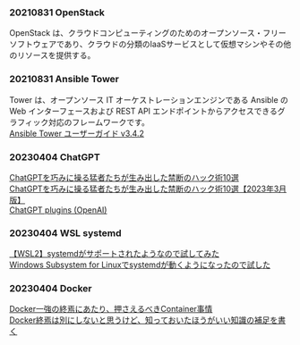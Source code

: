 ### 20210831 OpenStack
OpenStack は、クラウドコンピューティングのためのオープンソース・フリーソフトウェアであり、クラウドの分類のIaaSサービスとして仮想マシンやその他のリソースを提供する。<br>
### 20210831 Ansible Tower
Tower は、オープンソース IT オーケストレーションエンジンである Ansible の Web インターフェースおよび REST API エンドポイントからアクセスできるグラフィック対応のフレームワークです。<br>
[Ansible Tower ユーザーガイド v3.4.2](https://docs.ansible.com/ansible-tower/3.4.2/html_ja/userguide/overview.html)<br>

### 20230404 ChatGPT
[ChatGPTを巧みに操る猛者たちが生み出した禁断のハック術10選](https://saasis.jp/2023/02/28/chatgpt%E3%82%92%E5%B7%A7%E3%81%BF%E3%81%AB%E6%93%8D%E3%82%8B%E7%8C%9B%E8%80%85%E3%81%9F%E3%81%A1%E3%81%8C%E7%94%9F%E3%81%BF%E5%87%BA%E3%81%97%E3%81%9F%E7%A6%81%E6%96%AD%E3%81%AE%E3%83%8F%E3%83%83/)<br>
[ChatGPTを巧みに操る猛者たちが生み出した禁断のハック術10選【2023年3月版】](https://saasis.jp/2023/03/31/chatgpt%E3%82%92%E5%B7%A7%E3%81%BF%E3%81%AB%E6%93%8D%E3%82%8B%E7%8C%9B%E8%80%85%E3%81%9F%E3%81%A1%E3%81%8C%E7%94%9F%E3%81%BF%E5%87%BA%E3%81%97%E3%81%9F%E7%A6%81%E6%96%AD%E3%81%AE%E3%83%8F%E3%83%83-2/)<br>
[ChatGPT plugins (OpenAI)](https://openai.com/blog/chatgpt-plugins)<br>

### 20230404 WSL systemd
[【WSL2】systemdがサポートされたようなので試してみた](https://shikiyura.com/2022/11/systemd_supported_in_wsl/)<br>
[Windows Subsystem for Linuxでsystemdが動くようになったので試した](https://ascii.jp/elem/000/004/131/4131131/)<br>

### 20230404 Docker
[Docker一強の終焉にあたり、押さえるべきContainer事情](https://zenn.dev/ttnt_1013/articles/f36e251a0cd24e)<br>
[Docker終焉は別にしないと思うけど、知っておいたほうがいい知識の補足を書く](https://blog.inductor.me/entry/2023/04/03/113543)<br>
